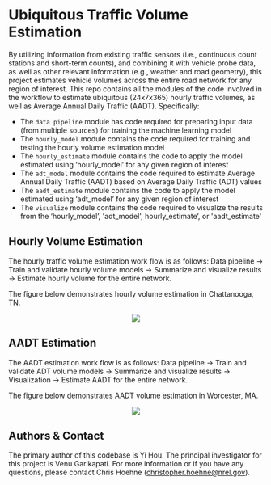 # Ubiquitous Traffic Volume Estimation

By utilizing information from existing traffic sensors (i.e., continuous count stations and short-term counts), and combining it with vehicle probe data, as well as other relevant information (e.g., weather and road geometry), this project estimates vehicle volumes across the entire road network for any region of interest. This repo contains all the modules of the code involved in the workflow to estimate ubiquitous (24x7x365) hourly traffic volumes, as well as Average Annual Daily Traffic (AADT). Specifically:

- The `data pipeline` module has code required for preparing input data (from multiple sources) for training the machine learning model
- The `hourly_model` module contains the code required for training and testing the hourly volume estimation model
- The `hourly_estimate` module contains the code to apply the model estimated using ‘hourly_model’ for any given region of interest
- The `adt_model` module contains the code required to estimate Average Annual Daily Traffic (AADT) based on Average Daily Traffic (ADT) values
- The `aadt_estimate` module contains the code to apply the model estimated using ‘adt_model’ for any given region of interest
- The `visualize` module contains the code required to visualize the results from the ‘hourly_model’, 'adt_model', hourly_estimate’, or 'aadt_estimate'

## Hourly Volume Estimation

The hourly traffic volume estimation work flow is as follows: Data pipeline -> Train and validate hourly volume models -> Summarize and visualize results -> Estimate hourly volume for the entire network.

The figure below demonstrates hourly volume estimation in Chattanooga, TN.

<p align="center">
  <img src="/hourly_estimate/volume.png" )
</p>


## AADT Estimation
  
The AADT estimation work flow is as follows: Data pipeline -> Train and validate ADT volume models -> Summarize and visualize results -> Visualization -> Estimate AADT for the entire network.
 
The figure below demonstrates AADT volume estimation in Worcester, MA.
  
<p align="center">
  <img src="/aadt_estimate/AADT.png" )
</p>
  
## Authors & Contact
  
The primary author of this codebase is Yi Hou. The principal investigator for this project is Venu Garikapati. For more information or if you have any questions, please contact Chris Hoehne (christopher.hoehne@nrel.gov).
